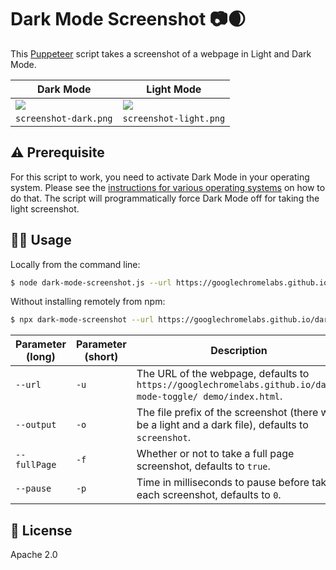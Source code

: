 # Dark Mode Screenshot 📷🌒

This [Puppeteer](https://github.com/GoogleChrome/puppeteer/) script
takes a screenshot of a webpage in Light and Dark Mode.

<table>
  <thead>
    <th>Dark Mode</th>
    <th>Light Mode</th>
  </thead>
  <tbody>
    <tr>
      <td>
        <img src="https://github.com/tomayac/dark-mode-screenshot/raw/master/screenshot-dark.png">
      </td>
      <td>
        <img src="https://github.com/tomayac/dark-mode-screenshot/raw/master/screenshot-light.png">
      </td>
    </tr>
    <tr>
      <td>
        <code>screenshot-dark.png</code>
      </td>
      <td>
        <code>screenshot-light.png</code>
      </td>
    </tr>
  </tbody>
</table>

## ⚠️ Prerequisite

For this script to work, you need to activate Dark Mode in your operating system.
Please see the [instructions for various operating systems](https://goo.gle/activate-dark-mode)
on how to do that. The script will programmatically force Dark Mode off for taking the light screenshot.

## 👩‍💻 Usage

Locally from the command line:

```bash
$ node dark-mode-screenshot.js --url https://googlechromelabs.github.io/dark-mode-toggle/demo/ --output screenshot --fullPage --pause 750
```

Without installing remotely from npm:

```bash
$ npx dark-mode-screenshot --url https://googlechromelabs.github.io/dark-mode-toggle/demo/ --output screenshot --fullPage --pause 750
```

| Parameter (long) | Parameter (short) | Description |
| --- | --- | --- |
| `--url` | `-u` | The URL of the webpage, defaults to `https://googlechromelabs.github.io/dark-mode-toggle/ demo/index.html`. |
| `--output` | `-o` | The file prefix of the screenshot (there will be a light and a dark file), defaults to `screenshot`. |
| `--fullPage` | `-f` | Whether or not to take a full page screenshot, defaults to `true`. |
| `--pause` | `-p` | Time in milliseconds to pause before taking each screenshot, defaults to `0`. |

## 📄 License

Apache 2.0
